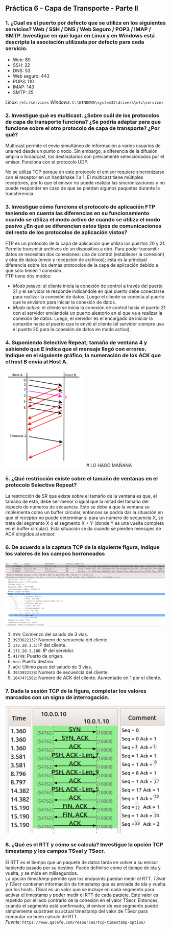 ## Práctica 6 - Capa de Transporte - Parte II

### 1. ¿Cual es el puerto por defecto que se utiliza en los siguientes servicios? Web / SSH / DNS / Web Seguro / POP3 / IMAP / SMTP. Investigue en qué lugar en Linux y en Windows está descripta la asociación utilizada por defecto para cada servicio.

- Web: 80
- SSH: 22
- DNS: 53
- Web seguro: 443
- POP3: 110
- IMAP: 143
- SMTP: 25

_Linux_: `/etc/services`
_Windows_: `C:\WINDOWS\system32\drivers\etc\services`

### 2. Investigue qué es multicast. ¿Sobre cuál de los protocolos de capa de transporte funciona? ¿Se podría adaptar para que funcione sobre el otro protocolo de capa de transporte? ¿Por qué?

Multicast permite el envío simultáneo de información a varios usuarios de una red desde un punto o nodo. Sin embargo, a diferencia de la difusión amplia o broadcast, los destinatarios son previamente seleccionados por el emisor. Funciona con el protocolo UDP.

No se utiliza TCP porque en este protocolo el emisor requiere sincronizarse con el receptor en un handshake 1 a 1. El multicast tiene múltiples receptores, por lo que el emisor no puede realizar las sincronizaciones y no puede responder en caso de que se pierdan algunos paquetes durante la transferencia.

### 3. Investigue cómo funciona el protocolo de aplicación FTP teniendo en cuenta las diferencias en su funcionamiento cuando se utiliza el modo activo de cuando se utiliza el modo pasivo ¿En qué se diferencian estos tipos de comunicaciones del resto de los protocolos de aplicación vistos?

FTP es un protocolo de la capa de aplicación que utiliza los puertos 20 y 21. Permite transmitir archivos de un dispositivo a otro. Para poder transmitir datos se necesitan dos conexiones: una de control (establecer la conexion) y otra de datos (envio y recepcion de archivos); esta es la principal diferencia sobre los demás protocolos de la capa de aplicación debido a que sólo tienen 1 conexión.
<br>
FTP tiene dos modos:

- _Modo pasivo_: el cliente inicia la conexión de control a través del puerto 21 y el servidor le responde indicándole en qué puerto debe conectarse para realizar la conexión de datos. Luego el cliente se conecta al puerto que le enviaron para iniciar la conexión de datos.
- _Modo activo_: el cliente se inicia la conexión de control hacia el puerto 21 con el servidor enviándole un puerto aleatorio en el que va a realizar la conexión de datos. Luego, el servidor es el encargado de iniciar la conexión hacia el puerto que le envió el cliente (el servidor siempre usa el puerto 20 para la conexión de datos en modo activo).

### 4. Suponiendo Selective Repeat; tamaño de ventana 4 y sabiendo que E indica que el mensaje llegó con errores. Indique en el siguiente gráfico, la numeración de los ACK que el host B envía al Host A.

<img src="img/tp6-ej4-enunciado.png">
# LO HAGO MAÑANA

### 5. ¿Qué restricción existe sobre el tamaño de ventanas en el protocolo Selective Repeat?

La restricción de SR que existe sobre el tamaño de la ventana es que, el tamaño de esta, debe ser menor o igual que la mitad del tamaño del especio de números de secuencia. Esto se debe a que la ventana se implementa como un buffer circular, entonces se podría dar la situación en que el receptor no puede determinar si para un número de secuencia X, se trata del segmento X o el segmento X + Y (donde Y es una vuelta completa en el buffer circular). Esta situación se da cuando se pierden mensajes de ACK dirigidos al emisor.

### 6. De acuerdo a la captura TCP de la siguiente figura, indique los valores de los campos borroneados

<img src="img/tp6-ej6-enunciado.png">

1. `SYN`: Comienzo del saludo de 3 vías.
2. `3933822137`: Numero de secuencia del cliente.
3. `172.20.1.1`: IP del cliente.
4. `172.20.1.100`: IP del servidor.
5. `41749`: Puerto de origen.
6. `vce`: Puerto destino.
7. `ACK`: Ultimo paso del saludo de 3 vías.
8. `3933822138`: Numero de secuencia del cliente.
9. `1047471502`: Numero de ACK del cliente. Aumentado en 1 por el cliente.

### 7. Dada la sesión TCP de la figura, completar los valores marcados con un signo de interrogación.

<img src="img/tp6-ej7.png">

### 8. ¿Qué es el RTT y cómo se calcula? Investigue la opción TCP timestamp y los campos TSval y TSecr.

El RTT es el tiempo que un paquete de datos tarda en volver a su emisor habiendo pasado por su destino. Puede definirse como el tiempo de ida y vuelta, y se mide en milisegundos.
<br>
La opción _timestamp_ permite que los endpoints puedan medir el RTT.
_TSval_ y _TSecr_ contienen información de timestamp que es enviada de ida y vuelta por los hosts.
TSval es un valor que se incluye en cada segmento para activar el timestamp y poder medir el RTT de cada paqiete. Este valor es repetido por el lado contrario de la conexión en el valor TSecr. Entonces, cuando el segmento está confirmado, el emisor de ese segmento puede simplemente substraer su actual timestamp del valor de TSecr para computar un buen calculo de RTT.
<br>
_Fuente_: `https://www.qacafe.com/resources/tcp-timestamp-option/`
